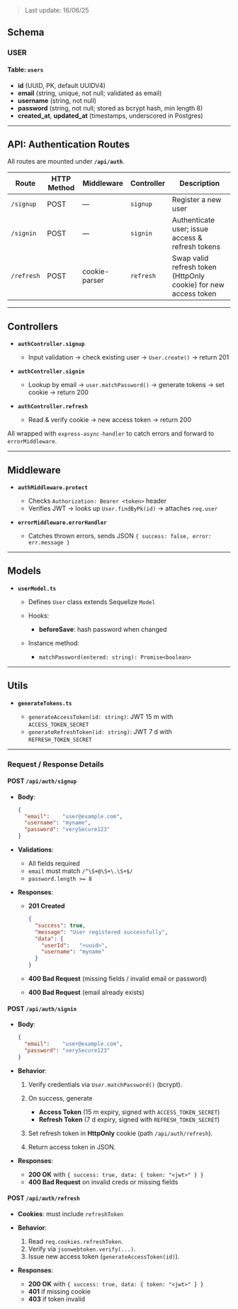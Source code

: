 > Last update: 16/06/25

## Schema

### USER

#### Table: `users`

* **id** (UUID, PK, default UUIDV4)
* **email** (string, unique, not null; validated as email)
* **username** (string, not null)
* **password** (string, not null; stored as bcrypt hash, min length 8)
* **created\_at**, **updated\_at** (timestamps, underscored in Postgres)

---

## API: Authentication Routes

All routes are mounted under **`/api/auth`**.

| Route      | HTTP Method | Middleware    | Controller | Description                                                     |
| ---------- | ----------- | ------------- | ---------- | --------------------------------------------------------------- |
| `/signup`  | POST        | —             | `signup`   | Register a new user                                             |
| `/signin`  | POST        | —             | `signin`   | Authenticate user; issue access & refresh tokens                |
| `/refresh` | POST        | cookie-parser | `refresh`  | Swap valid refresh token (HttpOnly cookie) for new access token |


---

## Controllers

* **`authController.signup`**

  * Input validation → check existing user → `User.create()` → return 201
* **`authController.signin`**

  * Lookup by email → `user.matchPassword()` → generate tokens → set cookie → return 200
* **`authController.refresh`**

  * Read & verify cookie → new access token → return 200

All wrapped with `express-async-handler` to catch errors and forward to `errorMiddleware`.

---

## Middleware

* **`authMiddleware.protect`**

  * Checks `Authorization: Bearer <token>` header
  * Verifies JWT → looks up `User.findByPk(id)` → attaches `req.user`

* **`errorMiddleware.errorHandler`**
  * Catches thrown errors, sends JSON `{ success: false, error: err.message }`

---

## Models

* **`userModel.ts`**

  * Defines `User` class extends Sequelize `Model`
  * Hooks:

    * **beforeSave**: hash password when changed
  * Instance method:

    * `matchPassword(entered: string): Promise<boolean>`

---

## Utils

* **`generateTokens.ts`**

  * `generateAccessToken(id: string)`: JWT 15 m with `ACCESS_TOKEN_SECRET`
  * `generateRefreshToken(id: string)`: JWT 7 d with `REFRESH_TOKEN_SECRET`

---


### Request / Response Details

#### **POST** `/api/auth/signup`

* **Body**:

  ```json
  {
    "email":    "user@example.com",
    "username": "myname",
    "password": "verySecure123"
  }
  ```
* **Validations**:

  * All fields required
  * `email` must match `/^\S+@\S+\.\S+$/`
  * `password.length >= 8`
* **Responses**:

  * **201 Created**

    ```json
    {
      "success": true,
      "message": "User registered successfully",
      "data": {
        "userId":   "<uuid>",
        "username": "myname"
      }
    }
    ```
  * **400 Bad Request** (missing fields / invalid email or password)
  * **400 Bad Request** (email already exists)

#### **POST** `/api/auth/signin`

* **Body**:

  ```json
  {
    "email":    "user@example.com",
    "password": "verySecure123"
  }
  ```
* **Behavior**:

  1. Verify credentials via `User.matchPassword()` (bcrypt).
  2. On success, generate

     * **Access Token** (15 m expiry, signed with `ACCESS_TOKEN_SECRET`)
     * **Refresh Token** (7 d expiry, signed with `REFRESH_TOKEN_SECRET`)
  3. Set refresh token in **HttpOnly** cookie (path `/api/auth/refresh`).
  4. Return access token in JSON.
* **Responses**:

  * **200 OK** with `{ success: true, data: { token: "<jwt>" } }`
  * **400 Bad Request** on invalid creds or missing fields

#### **POST** `/api/auth/refresh`

* **Cookies**: must include `refreshToken`
* **Behavior**:

  1. Read `req.cookies.refreshToken`.
  2. Verify via `jsonwebtoken.verify(...)`.
  3. Issue new access token (`generateAccessToken(id)`).
* **Responses**:

  * **200 OK** with `{ success: true, data: { token: "<jwt>" } }`
  * **401** if missing cookie
  * **403** if token invalid


